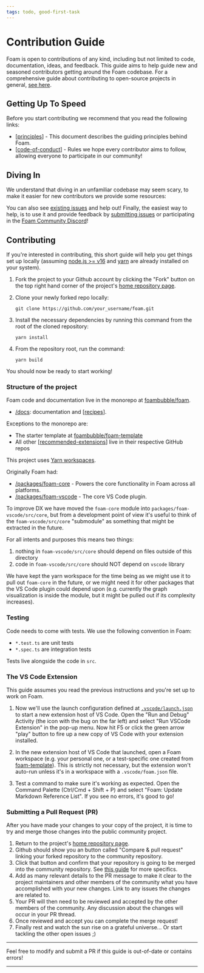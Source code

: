 ```yaml
---
tags: todo, good-first-task
---
```

# Contribution Guide

Foam is open to contributions of any kind, including but not limited to code, documentation, ideas, and feedback.
This guide aims to help guide new and seasoned contributors getting around the Foam codebase. For a comprehensive guide about contributing to open-source projects in general, [see here](https://sqldbawithabeard.com/2019/11/29/how-to-fork-a-github-repository-and-contribute-to-an-open-source-project/).

## Getting Up To Speed

Before you start contributing we recommend that you read the following links:

- [[principles]] - This document describes the guiding principles behind Foam.
- [[code-of-conduct]] - Rules we hope every contributor aims to follow, allowing everyone to participate in our community!

## Diving In

We understand that diving in an unfamiliar codebase may seem scary,
to make it easier for new contributors we provide some resources:

You can also see [existing issues](https://github.com/foambubble/foam/issues) and help out!
Finally, the easiest way to help, is to use it and provide feedback by [submitting issues](https://github.com/foambubble/foam/issues/new/choose) or participating in the [Foam Community Discord](https://foambubble.github.io/join-discord/g)!

## Contributing

If you're interested in contributing, this short guide will help you get things set up locally (assuming [node.js >= v16](https://nodejs.org/) and [yarn](https://yarnpkg.com/) are already installed on your system).

1. Fork the project to your Github account by clicking the "Fork" button on the top right hand corner of the project's [home repository page](https://github.com/foambubble/foam).
2. Clone your newly forked repo locally:

   `git clone https://github.com/your_username/foam.git`

3. Install the necessary dependencies by running this command from the root of the cloned repository:

   `yarn install`

4. From the repository root, run the command:

   `yarn build`

You should now be ready to start working!

### Structure of the project

Foam code and documentation live in the monorepo at [foambubble/foam](https://github.com/foambubble/foam/).

- [/docs](https://github.com/foambubble/foam/tree/master/docs): documentation and [[recipes]].

Exceptions to the monorepo are:

- The starter template at [foambubble/foam-template](https://github.com/foambubble/)
- All other [[recommended-extensions]] live in their respective GitHub repos

This project uses [Yarn workspaces](https://classic.yarnpkg.com/en/docs/workspaces/). 

Originally Foam had:

- [/packages/foam-core](https://github.com/foambubble/foam/tree/ee7a8919761f168d3931079adf21c5ad4d63db59/packages/foam-core) - Powers the core functionality in Foam across all platforms.
- [/packages/foam-vscode](https://github.com/foambubble/foam/tree/master/packages/foam-vscode) - The core VS Code plugin.

To improve DX we have moved the `foam-core` module into `packages/foam-vscode/src/core`, but from a development point of view it's useful to think of the `foam-vscode/src/core` "submodule" as something that might be extracted in the future.

For all intents and purposes this means two things:

1. nothing in `foam-vscode/src/core` should depend on files outside of this directory
2. code in `foam-vscode/src/core` should NOT depend on `vscode` library

We have kept the yarn workspace for the time being as we might use it to pull out `foam-core` in the future, or we might need it for other packages that the VS Code plugin could depend upon (e.g. currently the graph visualization is inside the module, but it might be pulled out if its complexity increases).

### Testing

Code needs to come with tests.
We use the following convention in Foam:

- `*.test.ts` are unit tests
- `*.spec.ts` are integration tests

Tests live alongside the code in `src`.

### The VS Code Extension

This guide assumes you read the previous instructions and you're set up to work on Foam.

1. Now we'll use the launch configuration defined at [`.vscode/launch.json`](https://github.com/foambubble/foam/blob/master/.vscode/launch.json) to start a new extension host of VS Code. Open the "Run and Debug" Activity (the icon with the bug on the far left) and select "Run VSCode Extension" in the pop-up menu. Now hit F5 or click the green arrow "play" button to fire up a new copy of VS Code with your extension installed.

2. In the new extension host of VS Code that launched, open a Foam workspace (e.g. your personal one, or a test-specific one created from [foam-template](https://github.com/foambubble/foam-template)). This is strictly not necessary, but the extension won't auto-run unless it's in a workspace with a `.vscode/foam.json` file.

3. Test a command to make sure it's working as expected. Open the Command Palette (Ctrl/Cmd + Shift + P) and select "Foam: Update Markdown Reference List". If you see no errors, it's good to go!

### Submitting a Pull Request (PR)

After you have made your changes to your copy of the project, it is time to try and merge those changes into the public community project.

1. Return to the project's [home repository page](https://github.com/foambubble/foam).
2. Github should show you an button called "Compare & pull request" linking your forked repository to the community repository.
3. Click that button and confirm that your repository is going to be merged into the community repository. See [this guide](https://sqldbawithabeard.com/2019/11/29/how-to-fork-a-github-repository-and-contribute-to-an-open-source-project/) for more specifics.
4. Add as many relevant details to the PR message to make it clear to the project maintainers and other members of the community what you have accomplished with your new changes. Link to any issues the changes are related to.
5. Your PR will then need to be reviewed and accepted by the other members of the community. Any discussion about the changes will occur in your PR thread.
6. Once reviewed and accept you can complete the merge request!
7. Finally rest and watch the sun rise on a grateful universe... Or start tackling the other open issues ;)

---

Feel free to modify and submit a PR if this guide is out-of-date or contains errors!

---

[//begin]: # "Autogenerated link references for markdown compatibility"
[principles]: ../principles.md "Principles"
[code-of-conduct]: code-of-conduct.md "Code of Conduct"
[recipes]: ../user/recipes/recipes.md "Recipes"
[recommended-extensions]: ../user/getting-started/recommended-extensions.md "Recommended Extensions"
[//end]: # "Autogenerated link references"
